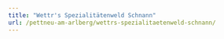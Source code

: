 ```yaml
---
title: "Wettr's Spezialitätenweld Schnann"
url: /pettneu-am-arlberg/wettrs-spezialitaetenweld-schnann/
---
```

